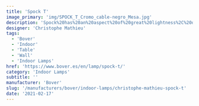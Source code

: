 ```yaml
---
title: 'Spock T'
image_primary: 'img/SPOCK_T_Cromo_cable-negro_Mesa.jpg'
description: 'Spock%20has%20an%20aspect%20of%20great%20lightness%2C%20designed%20and%20produced%20using%20a%20language%20of%20simple%2C%20easy%2C%20and%20close%20design.%20A%20clear%20example%20of%20the%20motto%20%22Less%20is%20more%22.%20The%20Spock%20family%20are%20reading%20lamps%20that%20provide%20us%20with%20direct%20and%20concentrated%20light%20with%20its%204%20LEDs.%20The%20structure%20of%20the%20screen%20is%20adjustable%20and%20in%20the%20case%20of%20table%20or%20standing%20head%20lamps%2C%20it%20has%20a%20circular%20rotation%20of%20360%20%B0%20and%20the%20maximum%20inclination%20of%20the%20mast%20is%2025%B0.%0A%0A'
designer: 'Christophe Mathieu'
tags:
  - 'Bover'
  - 'Indoor'
  - 'Table'
  - 'Wall'
  - 'Indoor Lamps'
href: 'https://www.bover.es/en/lamp/spock-t/'
category: 'Indoor Lamps'
subtitle: ''
manufacturer: 'Bover'
slug: '/manufacturers/bover/indoor-lamps/christophe-mathieu-spock-t'
date: '2021-02-17'
---
```

